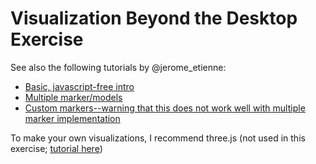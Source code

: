 # Visualization Beyond the Desktop Exercise

See also the following tutorials by @jerome_etienne:
* [Basic, javascript-free intro](https://medium.com/arjs/augmented-reality-in-10-lines-of-html-4e193ea9fdbf)
* [Multiple marker/models](https://medium.com/arjs/area-learning-with-multi-markers-in-ar-js-1ff03a2f9fbe)
* [Custom markers--warning that this does not work well with multiple marker implementation](https://medium.com/arjs/how-to-create-your-own-marker-44becbec1105)

To make your own visualizations, I recommend three.js (not used in this exercise; [tutorial here](https://aframe.io/docs/0.8.0/introduction/developing-with-threejs.html))

